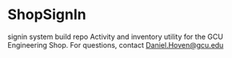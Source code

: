 # ShopSignIn
signin system build repo
Activity and inventory utility for the GCU Engineering Shop. 
For questions, contact Daniel.Hoven@gcu.edu
